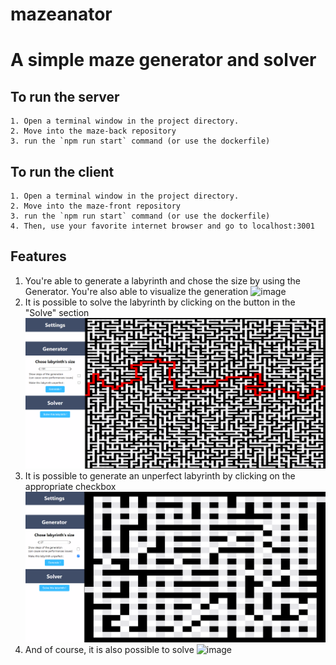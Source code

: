 # mazeanator

# A simple maze generator and solver

## To run the server

    1. Open a terminal window in the project directory.
    2. Move into the maze-back repository
    3. run the `npm run start` command (or use the dockerfile)

## To run the client

    1. Open a terminal window in the project directory.
    2. Move into the maze-front repository
    3. run the `npm run start` command (or use the dockerfile)
    4. Then, use your favorite internet browser and go to localhost:3001

## Features
  1. You're able to generate a labyrinth and chose the size by using the Generator. You're also able to visualize the generation
    ![image](https://github.com/Kolienka/mazeanator/assets/46573303/0840d157-df2f-4f51-9e06-27c5238c0f62)
  2. It is possible to solve the labyrinth by clicking on the button in the "Solve" section
    ![alt text](https://github.com/Kolienka/mazeanator/blob/main/resources/img/solving_screenshot.png)
  3. It is possible to generate an unperfect labyrinth by clicking on the appropriate checkbox
     ![alt text](https://github.com/Kolienka/mazeanator/blob/main/resources/img/Unperfect_labyrinth.png)
  4. And of course, it is also possible to solve
     ![image](https://github.com/Kolienka/mazeanator/assets/46573303/53542fba-1891-4e49-b963-ad1b66972b0a)


     
    
